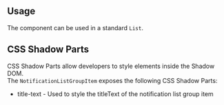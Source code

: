 ## Usage

The component can be used in a standard `List`.

## CSS Shadow Parts

<ui5-link target="_blank" href="https://developer.mozilla.org/en-US/docs/Web/CSS/::part">CSS Shadow Parts</ui5-link> allow developers to style elements inside the Shadow DOM.  
The `NotificationListGroupItem` exposes the following CSS Shadow Parts:

*   title-text - Used to style the titleText of the notification list group item